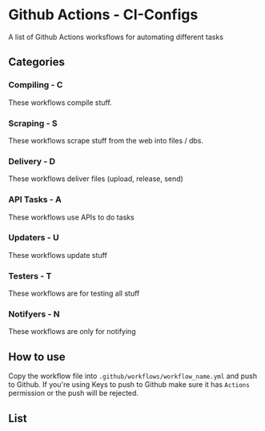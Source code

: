 # Github Actions - CI-Configs
A list of Github Actions worksflows for automating different tasks

## Categories

### Compiling - C
These workflows compile stuff.

### Scraping - S
These workflows scrape stuff from the web into files / dbs.

### Delivery - D
These workflows deliver files (upload, release, send)

### API Tasks - A
These workflows use APIs to do tasks

### Updaters - U
These workflows update stuff

### Testers - T
These workflows are for testing all stuff

### Notifyers - N
These workflows are only for notifying


## How to use
Copy the workflow file into `.github/workflows/workflow_name.yml` and push to Github. If you're using Keys to push to Github make sure it has `Actions` permission or the push will be rejected.


## List
